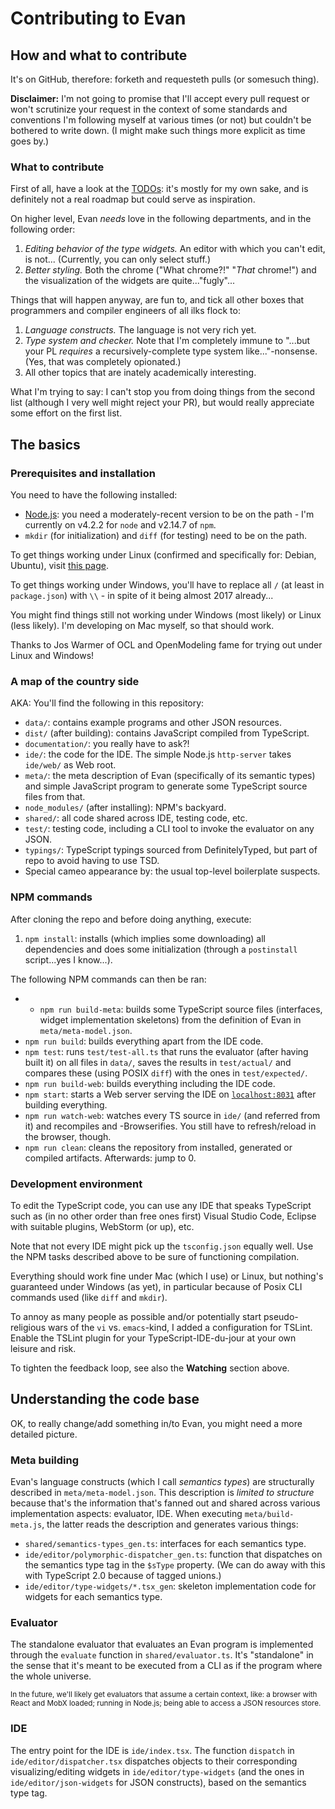 # Contributing to Evan


## How and what to contribute

It's on GitHub, therefore: forketh and requesteth pulls (or somesuch thing).

**Disclaimer:** I'm not going to promise that I'll accept every pull request or won't scrutinize your request in the context of some standards and conventions I'm following myself at various times (or not) but couldn't be bothered to write down. (I might make such things more explicit as time goes by.)


### What to contribute

First of all, have a look at the [TODOs](./TODO.md): it's mostly for my own sake, and is definitely not a real roadmap but could serve as inspiration.

On higher level, Evan *needs* love in the following departments, and in the following order:

1. *Editing behavior of the type widgets.* An editor with which you can't edit, is not...
	(Currently, you can only select stuff.)
1. *Better styling.* Both the chrome ("What chrome?!" "*That* chrome!") and the visualization of the widgets are quite..."fugly"...

Things that will happen anyway, are fun to, and tick all other boxes that programmers and compiler engineers of all ilks flock to:

1. *Language constructs.* The language is not very rich yet.
1. *Type system and checker.* Note that I'm completely immune to "...but your PL *requires* a recursively-complete type system like..."-nonsense.
	(Yes, that was completely opionated.)
1. All other topics that are inately academically interesting.

What I'm trying to say: I can't stop you from doing things from the second list (although I very well might reject your PR), but would really appreciate some effort on the first list.


## The basics


### Prerequisites and installation

You need to have the following installed:

* [Node.js](https://nodejs.org/en/): you need a moderately-recent version to be on the path - I'm currently on v4.2.2 for `node` and v2.14.7 of `npm`.
* `mkdir` (for initialization) and `diff` (for testing) need to be on the path.

To get things working under Linux (confirmed and specifically for: Debian, Ubuntu), visit [this page](https://github.com/nodesource/distributions).

To get things working under Windows, you'll have to replace all `/` (at least in `package.json`) with `\\` - in spite of it being almost 2017 already...

You might find things still not working under Windows (most likely) or Linux (less likely).
I'm developing on Mac myself, so that should work.

Thanks to Jos Warmer of OCL and OpenModeling fame for trying out under Linux and Windows!


### A map of the country side

AKA: You'll find the following in this repository:

* `data/`: contains example programs and other JSON resources.
* `dist/` (after building): contains JavaScript compiled from TypeScript.
* `documentation/`: you really have to ask?!
* `ide/`: the code for the IDE.
	The simple Node.js `http-server` takes `ide/web/` as Web root.
* `meta/`: the meta description of Evan (specifically of its semantic types) and simple JavaScript program to generate some TypeScript source files from that.
* `node_modules/` (after installing): NPM's backyard.
* `shared/`: all code shared across IDE, testing code, etc.
* `test/`: testing code, including a CLI tool to invoke the evaluator on any JSON.
* `typings/`: TypeScript typings sourced from DefinitelyTyped, but part of repo to avoid having to use TSD.
* Special cameo appearance by: the usual top-level boilerplate suspects.


### NPM commands

After cloning the repo and before doing anything, execute:

1. `npm install`: installs (which implies some downloading) all dependencies and does some initialization (through a `postinstall` script...yes I know...).

The following NPM commands can then be ran:

* * `npm run build-meta`: builds some TypeScript source files (interfaces, widget implementation skeletons) from the definition of Evan in `meta/meta-model.json`.
* `npm run build`: builds everything apart from the IDE code.
* `npm test`: runs `test/test-all.ts` that runs the evaluator (after having built it) on all files in `data/`, saves the results in `test/actual/` and compares these (using POSIX `diff`) with the ones in `test/expected/`.
* `npm run build-web`: builds everything including the IDE code.
* `npm start`: starts a Web server serving the IDE on [`localhost:8031`](http://localhost:8031) after building everything.
* `npm run watch-web`: watches every TS source in `ide/` (and referred from it) and recompiles and -Browserifies.
	You still have to refresh/reload in the browser, though.
* `npm run clean`: cleans the repository from installed, generated or compiled artifacts.
	Afterwards: jump to 0.


### Development environment

To edit the TypeScript code, you can use any IDE that speaks TypeScript such as (in no other order than free ones first) Visual Studio Code, Eclipse with suitable plugins, WebStorm (or up), etc.

Note that not every IDE might pick up the `tsconfig.json` equally well.
Use the NPM tasks described above to be sure of functioning compilation.

Everything should work fine under Mac (which I use) or Linux, but nothing's guaranteed under Windows (as yet), in particular because of Posix CLI commands used (like `diff` and `mkdir`).

To annoy as many people as possible and/or potentially start pseudo-religious wars of the `vi` vs. `emacs`-kind, I added a configuration for TSLint.
Enable the TSLint plugin for your TypeScript-IDE-du-jour at your own leisure and risk.

To tighten the feedback loop, see also the **Watching** section above.


## Understanding the code base

OK, to really change/add something in/to Evan, you might need a more detailed picture.


### Meta building

Evan's language constructs (which I call *semantics types*) are structurally described in `meta/meta-model.json`.
This description is *limited to structure* because that's the information that's fanned out and shared across various implementation aspects: evaluator, IDE.
When executing `meta/build-meta.js`, the latter reads the description and generates various things:

* `shared/semantics-types_gen.ts`: interfaces for each semantics type.
* `ide/editor/polymorphic-dispatcher_gen.ts`: function that dispatches on the semantics type tag in the `$sType` property.
	(We can do away with this with TypeScript 2.0 because of tagged unions.)
* `ide/editor/type-widgets/*.tsx_gen`: skeleton implementation code for widgets for each semantics type.


### Evaluator

The standalone evaluator that evaluates an Evan program is implemented through the `evaluate` function in `shared/evaluator.ts`.
It's "standalone" in the sense that it's meant to be executed from a CLI as if the program where the whole universe.

<small>
In the future, we'll likely get evaluators that assume a certain context, like: a browser with React and MobX loaded; running in Node.js; being able to access a JSON resources store.
</small>


### IDE

The entry point for the IDE is `ide/index.tsx`.
The function `dispatch` in `ide/editor/dispatcher.tsx` dispatches objects to their corresponding visualizing/editing widgets in `ide/editor/type-widgets` (and the ones in `ide/editor/json-widgets` for JSON constructs), based on the semantics type tag.

